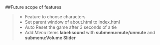##Future scope of features
> * Feature to choose characters
> * Set parent window of about.html to index.html
> * Auto Reset the game after 3 seconds of a tie
> * Add _Menu_ items __label:sound__ with __submenu:mute/unmute__ and __submenu:Volume Slider__